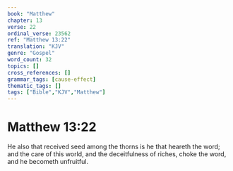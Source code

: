 ```yaml
---
book: "Matthew"
chapter: 13
verse: 22
ordinal_verse: 23562
ref: "Matthew 13:22"
translation: "KJV"
genre: "Gospel"
word_count: 32
topics: []
cross_references: []
grammar_tags: [cause-effect]
thematic_tags: []
tags: ["Bible","KJV","Matthew"]
---
```


# Matthew 13:22

He also that received seed among the thorns is he that heareth the word; and the care of this world, and the deceitfulness of riches, choke the word, and he becometh unfruitful.
